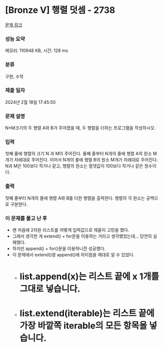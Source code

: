 # [Bronze V] 행렬 덧셈 - 2738 

[문제 링크](https://www.acmicpc.net/problem/2738) 

### 성능 요약

메모리: 110948 KB, 시간: 128 ms

### 분류

구현, 수학

### 제출 일자

2024년 2월 18일 17:45:50

### 문제 설명

<p>N*M크기의 두 행렬 A와 B가 주어졌을 때, 두 행렬을 더하는 프로그램을 작성하시오.</p>

### 입력 

 <p>첫째 줄에 행렬의 크기 N 과 M이 주어진다. 둘째 줄부터 N개의 줄에 행렬 A의 원소 M개가 차례대로 주어진다. 이어서 N개의 줄에 행렬 B의 원소 M개가 차례대로 주어진다. N과 M은 100보다 작거나 같고, 행렬의 원소는 절댓값이 100보다 작거나 같은 정수이다.</p>

### 출력 

 <p>첫째 줄부터 N개의 줄에 행렬 A와 B를 더한 행렬을 출력한다. 행렬의 각 원소는 공백으로 구분한다.</p>


### 이 문제를 풀고 난 후
* 맨 처음에 2차원 리스트를 어떻게 입력값으로 채울지 고민을 했다.
* 그래서 생각한 게 extend() + for문을 이용하는 거라고 생각했었는데... 당연히 실패했다.
* 하지만 append() + for()문을 이용하니깐 성공했다.
* 이 문제에서 extend()랑 append()에 차이점을 제대로 알 수 있었다.
  * # list.append(x)는 리스트 끝에 x 1개를 그대로 넣습니다.
  * # list.extend(iterable)는 리스트 끝에 가장 바깥쪽 iterable의 모든 항목을 넣습니다.
